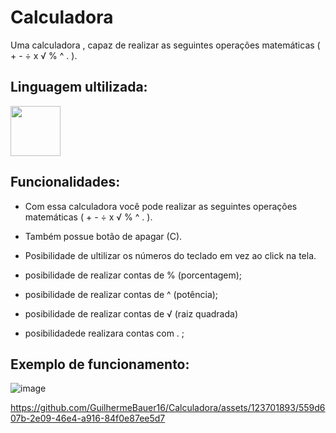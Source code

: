 # Calculadora
Uma calculadora , capaz de realizar as seguintes operações matemáticas ( + - ÷ x √ % ^ . ).

## Linguagem ultilizada: 

<img width= 80 src="https://cdn.jsdelivr.net/gh/devicons/devicon/icons/python/python-original-wordmark.svg" />
          
## Funcionalidades:

* Com essa calculadora você pode realizar as seguintes operações matemáticas ( + - ÷ x √ % ^ . ).

* Também possue botão de apagar (C).

* Posibilidade de ultilizar os números do teclado em vez  ao click na tela.

* posibilidade de realizar contas de % (porcentagem);

* posibilidade de realizar contas de ^ (potência); 

* posibilidade de realizar contas de √ (raiz quadrada)

* posibilidadede realizara contas com . ;

## Exemplo de funcionamento:
          
  ![image](https://github.com/GuilhermeBauer16/Calculadora/assets/123701893/76f961e9-ce27-4d19-9862-4118cd3786e9)
     
  https://github.com/GuilhermeBauer16/Calculadora/assets/123701893/559d607b-2e09-46e4-a916-84f0e87ee5d7

      
